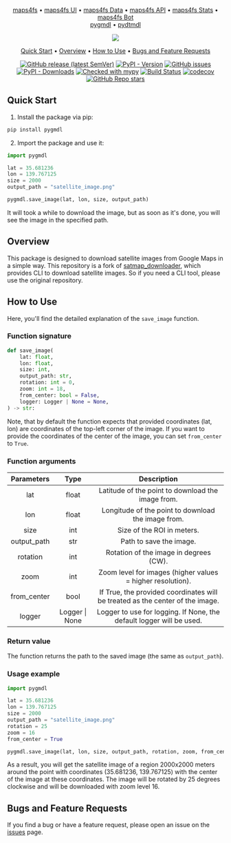 <p align="center">
<a href="https://github.com/iwatkot/maps4fs">maps4fs</a> •
<a href="https://github.com/iwatkot/maps4fsui">maps4fs UI</a> •
<a href="https://github.com/iwatkot/maps4fsdata">maps4fs Data</a> •
<a href="https://github.com/iwatkot/maps4fsapi">maps4fs API</a> •
<a href="https://github.com/iwatkot/maps4fsstats">maps4fs Stats</a> •
<a href="https://github.com/iwatkot/maps4fsbot">maps4fs Bot</a><br>
<a href="https://github.com/iwatkot/pygmdl">pygmdl</a> •
<a href="https://github.com/iwatkot/pydtmdl">pydtmdl</a>
</p>

<div align="center" markdown>
<img src="https://github.com/user-attachments/assets/4ecd8574-6fbd-4541-bb3b-17767df410dd">
</a>

<p align="center">
  <a href="#Quick-Start">Quick Start</a> •
  <a href="#Overview">Overview</a> • 
  <a href="How-to-Use">How to Use</a> •
  <a href="Bugs-and-Feature-Requests">Bugs and Feature Requests</a>
</p>

[![GitHub release (latest SemVer)](https://img.shields.io/github/v/release/iwatkot/pygmdl)](https://github.com/iwatkot/pygmdl/releases)
[![PyPI - Version](https://img.shields.io/pypi/v/pygmdl)](https://pypi.org/project/pygmdl)
[![GitHub issues](https://img.shields.io/github/issues/iwatkot/pygmdl)](https://github.com/iwatkot/pygmdl/issues)
[![PyPI - Downloads](https://img.shields.io/pypi/dm/pygmdl)](https://pypi.org/project/pygmdl)
[![Checked with mypy](https://www.mypy-lang.org/static/mypy_badge.svg)](https://mypy-lang.org/)
[![Build Status](https://github.com/iwatkot/pygmdl/actions/workflows/checks.yml/badge.svg)](https://github.com/iwatkot/pygmdl/actions)
[![codecov](https://codecov.io/gh/iwatkot/pygmdl/graph/badge.svg?token=G3XH8GNTIN)](https://codecov.io/gh/iwatkot/pygmdl)
[![GitHub Repo stars](https://img.shields.io/github/stars/iwatkot/pygmdl)](https://github.com/iwatkot/pygmdl/stargazers)<br>

</div>

## Quick Start
1. Install the package via pip:

```bash
pip install pygmdl
```

2. Import the package and use it:

```python
import pygmdl

lat = 35.681236
lon = 139.767125
size = 2000
output_path = "satellite_image.png"

pygmdl.save_image(lat, lon, size, output_path)
```

It will took a while to download the image, but as soon as it's done, you will see the image in the specified path.

## Overview

This package is designed to download satellite images from Google Maps in a simple way. This repository is a fork of [satmap_downloader](https://github.com/Paint-a-Farm/satmap_downloader), which provides CLI to download satellite images. So if you need a CLI tool, please use the original repository.

## How to Use

Here, you'll find the detailed explanation of the `save_image` function.

### Function signature

```python
def save_image(
    lat: float,
    lon: float,
    size: int,
    output_path: str,
    rotation: int = 0,
    zoom: int = 18,
    from_center: bool = False,
    logger: Logger | None = None,
) -> str:
```

Note, that by default the function expects that provided coordinates (lat, lon) are coordinates of the top-left corner of the image. If you want to provide the coordinates of the center of the image, you can set `from_center` to `True`.

### Function arguments

|      Parameters      |              Type              |                    Description                     |
| :------------------: | :----------------------------: | :------------------------------------------------: |
|         lat          |            float             | Latitude of the point to download the image from. |
|         lon          |            float             | Longitude of the point to download the image from.|
|         size         |            int               | Size of the ROI in meters.                     |
|     output_path      |            str               | Path to save the image.                           |
|      rotation        |            int               | Rotation of the image in degrees (CW).            |
|         zoom         |            int               | Zoom level for images (higher values = higher resolution). |
|     from_center      |            bool              | If True, the provided coordinates will be treated as the center of the image. |
|       logger         | Logger \| None | Logger to use for logging. If None, the default logger will be used. |

### Return value
The function returns the path to the saved image (the same as `output_path`).

### Usage example

```python
import pygmdl

lat = 35.681236
lon = 139.767125
size = 2000
output_path = "satellite_image.png"
rotation = 25
zoom = 16
from_center = True

pygmdl.save_image(lat, lon, size, output_path, rotation, zoom, from_center)
```

As a result, you will get the satellite image of a region 2000x2000 meters around the point with coordinates (35.681236, 139.767125) with the center of the image at these coordinates. The image will be rotated by 25 degrees clockwise and will be downloaded with zoom level 16.

## Bugs and Feature Requests

If you find a bug or have a feature request, please open an issue on the [issues](https://github.com/iwatkot/pygmdl/issues) page.
